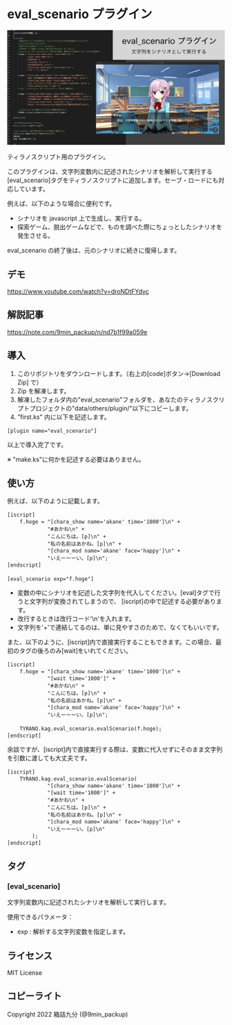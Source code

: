 # eval_scenario プラグイン

![Image 1](image.png)

ティラノスクリプト用のプラグイン。

このプラグインは、文字列変数内に記述されたシナリオを解析して実行する[eval_scenario]タグをティラノスクリプトに追加します。セーブ・ロードにも対応しています。

例えば、以下のような場合に便利です。

-   シナリオを javascript 上で生成し、実行する。
-   探索ゲーム、脱出ゲームなどで、ものを調べた際にちょっとしたシナリオを発生させる。

eval_scenario の終了後は、元のシナリオに続きに復帰します。

## デモ

https://www.youtube.com/watch?v=droNDtFYdyc

## 解説記事

https://note.com/9min_packup/n/nd7b1f99a059e

## 導入

1. このリポジトリをダウンロードします。（右上の[code]ボタン->[Download Zip] で）
2. Zip を解凍します。
3. 解凍したフォルダ内の"eval_scenario"フォルダを、あなたのティラノスクリプトプロジェクトの"data/others/plugin/"以下にコピーします。
4. "first.ks" 内に以下を記述します。

```
[plugin name="eval_scenario"]
```

以上で導入完了です。

※ "make.ks"に何かを記述する必要はありません。

## 使い方

例えば、以下のように記載します。

```
[iscript]
    f.hoge = "[chara_show name='akane' time='1000']\n" +
             "#あかね\n" +
             "こんにちは。[p]\n" +
             "私の名前はあかね。[p]\n" +
             "[chara_mod name='akane' face='happy']\n" +
             "いえーーーい。[p]\n";
[endscript]

[eval_scenario exp="f.hoge"]

```

-   変数の中にシナリオを記述した文字列を代入してください。[eval]タグで行うと文字列が変換されてしまうので、
    [iscript]の中で記述する必要があります。
-   改行するときは改行コード'\n'を入れます。
-   文字列を'+'で連結してるのは、単に見やすさのためで、なくてもいいです。

また、以下のように、[iscript]内で直接実行することもできます。この場合、最初のタグの後ろのみ[wait]をいれてください。

```
[iscript]
    f.hoge = "[chara_show name='akane' time='1000']\n" +
             "[wait time='1000']" +
             "#あかね\n" +
             "こんにちは。[p]\n" +
             "私の名前はあかね。[p]\n" +
             "[chara_mod name='akane' face='happy']\n" +
             "いえーーーい。[p]\n";

    TYRANO.kag.eval_scenario.evalScenario(f.hoge);
[endscript]
```

余談ですが、[iscript]内で直接実行する際は、変数に代入せずにそのまま文字列を引数に渡しても大丈夫です。

```
[iscript]
    TYRANO.kag.eval_scenario.evalScenario(
             "[chara_show name='akane' time='1000']\n" +
             "[wait time='1000']" +
             "#あかね\n" +
             "こんにちは。[p]\n" +
             "私の名前はあかね。[p]\n" +
             "[chara_mod name='akane' face='happy']\n" +
             "いえーーーい。[p]\n"
        );
[endscript]
```

## タグ

### [eval_scenario]

文字列変数内に記述されたシナリオを解析して実行します。

使用できるパラメータ：

-   exp : 解析する文字列変数を指定します。

## ライセンス

MIT License

## コピーライト

Copyright 2022 箱詰九分 (@9min_packup)
